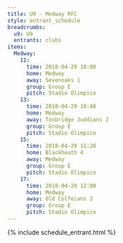 ```yaml
---
title: U9 - Medway RFC
style: entrant_schedule
breadcrumbs:
  u9: U9
  entrants: clubs
items:
  Medway:
    11:
      time: 2018-04-29 10:00
      home: Medway
      away: Sevenoaks 1
      group: Group E
      pitch: Stadio Olimpico
    13:
      time: 2018-04-29 10:40
      home: Medway
      away: Tonbridge Juddians 2
      group: Group E
      pitch: Stadio Olimpico
    15:
      time: 2018-04-29 11:20
      home: Blackheath 4
      away: Medway
      group: Group E
      pitch: Stadio Olimpico
    17:
      time: 2018-04-29 12:00
      home: Medway
      away: Old Colfeians 2
      group: Group E
      pitch: Stadio Olimpico
---
```


{% include schedule_entrant.html %}
